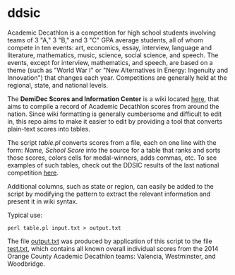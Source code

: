 # ddsic

Academic Decathlon is a competition for high school students involving teams of 3 "A," 3 "B," and 3 "C" GPA average students, all of whom compete in ten events: art, economics, essay, interview, language and literature, mathematics, music, science, social science, and speech. The events, except for interview, mathematics, and speech, are based on a theme (such as "World War I" or "New Alternatives in Energy: Ingenuity and Innovation") that changes each year. Competitions are generally held at the regional, state, and national levels.

The **DemiDec Scores and Information Center** is a wiki located [here](http://demidecscores.gilslotd.com/wiki/Main_Page), that aims to compile a record of Academic Decathlon scores from around the nation. Since wiki formatting is generally cumbersome and difficult to edit in, this repo aims to make it easier to edit by providing a tool that converts plain-text scores into tables.

The script *table.pl* converts scores from a file, each on one line with the form: *Name, School Score* into the source for a table that ranks and sorts those scores, colors cells for medal-winners, adds commas, etc. To see examples of such tables, check out the DDSIC results of the last national competition [here](http://demidecscores.gilslotd.com/wiki/Nationals/2013).

Additional columns, such as state or region, can easily be added to the script by modifying the pattern to extract the relevant information and present it in wiki syntax.

Typical use:

    perl table.pl input.txt > output.txt

The file [output.txt](https://github.com/likevin2010/ddsic/blob/master/output.txt) was produced by application of this script to the file [test.txt](https://github.com/likevin2010/ddsic/blob/master/test.txt), which contains all known overall individual scores from the 2014 Orange County Academic Decathlon teams: Valencia, Westminster, and Woodbridge.